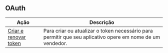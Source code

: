 ## OAuth

|Ação|Descrição|
|---|---|
|[Criar e renovar token](https://www.mercadopago[FAKER][URL][DOMAIN]/developers/pt/reference/oauth/_oauth_token/post)|Para criar ou atualizar o token necessário para permitir que seu aplicativo opere em nome de um vendedor.|
